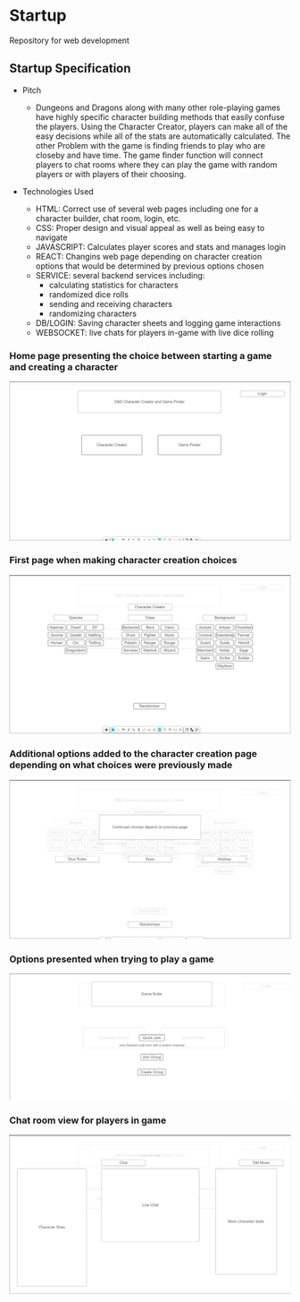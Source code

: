# Startup
Repository for web development

## Startup Specification

- Pitch
  - Dungeons and Dragons along with many other role-playing games have highly specific character building methods that easily confuse the players. Using the Character Creator, players can make all of the easy decisions while all of the stats are automatically calculated. The other Problem with the game is finding friends to play who are closeby and have time. The game finder function will connect players to chat rooms where they can play the game with random players or with players of their choosing.
 
- Technologies Used
  - HTML: Correct use of several web pages including one for a character builder, chat room, login, etc.
  - CSS: Proper design and visual appeal as well as being easy to navigate
  - JAVASCRIPT: Calculates player scores and stats and manages login
  - REACT: Changins web page depending on character creation options that would be determined by previous options chosen
  - SERVICE: several backend services including:
    - calculating statistics for characters
    - randomized dice rolls
    - sending and receiving characters
    - randomizing characters
  - DB/LOGIN: Saving character sheets and logging game interactions
  - WEBSOCKET: live chats for players in-game with live dice rolling

  
### Home page presenting the choice between starting a game and creating a character
![Home page presenting the choice between starting a game and creating a character](MockupPhotos/Main.png)
### First page when making character creation choices
![First page when choosing options for a character](MockupPhotos/Options1.png)
### Additional options added to the character creation page depending on what choices were previously made
![Second Page when choosing options for a character](MockupPhotos/Options2.png)
### Options presented when trying to play a game
![Different options when joining or finding a game](MockupPhotos/game1.png)
### Chat room view for players in game
![View of the screen when in a chat room with others](MockupPhotos/game2.png)
